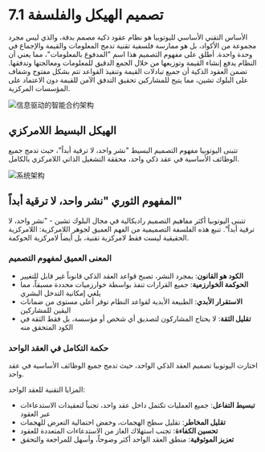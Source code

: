 # 7.1 تصميم الهيكل والفلسفة

الأساس التقني الأساسي لليوتوبيا هو نظام عقود ذكية مصمم بدقة، والذي ليس مجرد مجموعة من الأكواد، بل هو ممارسة فلسفية تقنية تدمج المعلومات والقيمة والإجماع في وحدة واحدة. أطلق على مفهوم التصميم هذا اسم "المدفوع بالمعلومات"، مما يعني أن النظام يدفع إنشاء القيمة وتوزيعها من خلال الجمع الدقيق للمعلومات ومعالجتها وتدفقها. تضمن العقود الذكية أن جميع تبادلات القيمة وتنفيذ القواعد تتم بشكل مفتوح وشفاف على البلوك تشين، مما يتيح للمشاركين تحقيق التدفق الآمن للقيمة دون الاعتماد على المؤسسات المركزية.

![信息驱动的智能合约架构](/images/图23.svg)

## الهيكل البسيط اللامركزي

تتبنى اليوتوبيا مفهوم التصميم البسيط "نشر واحد، لا ترقية أبداً"، حيث تدمج جميع الوظائف الأساسية في عقد ذكي واحد، محققة التشغيل الذاتي اللامركزي بالكامل.

![系统架构](/images/图24.png)

## المفهوم الثوري "نشر واحد، لا ترقية أبداً"

تتبنى اليوتوبيا أكثر مفاهيم التصميم راديكالية في مجال البلوك تشين - "نشر واحد، لا ترقية أبداً". تنبع هذه الفلسفة التصميمية من الفهم العميق لجوهر اللامركزية: اللامركزية الحقيقية ليست فقط لامركزية تقنية، بل أيضاً لامركزية الحوكمة.

### المعنى العميق لمفهوم التصميم

- **الكود هو القانون**: بمجرد النشر، تصبح قواعد العقد الذكي قانوناً غير قابل للتغيير
- **الحوكمة الخوارزمية**: جميع القرارات تنفذ بواسطة خوارزميات محددة مسبقاً، مما يلغي إمكانية التدخل البشري
- **الاستقرار الأبدي**: الطبيعة الأبدية لقواعد النظام توفر أعلى مستوى من ضمانات اليقين للمشاركين
- **تقليل الثقة**: لا يحتاج المشاركون لتصديق أي شخص أو مؤسسة، بل فقط الثقة في الكود المتحقق منه

### حكمة التكامل في العقد الواحد

اختارت اليوتوبيا تصميم العقد الذكي الواحد، حيث تدمج جميع الوظائف الأساسية في عقد واحد.

المزايا التقنية للعقد الواحد:
- **تبسيط التفاعل**: جميع العمليات تكتمل داخل عقد واحد، تجنباً لتعقيدات الاستدعاءات عبر العقود
- **تقليل المخاطر**: تقليل سطح الهجمات، وخفض احتمالية التعرض للهجمات
- **تحسين الكفاءة**: تجنب استهلاك الغاز من الاستدعاءات المتعددة للعقود
- **تعزيز الموثوقية**: منطق العقد الواحد أكثر وضوحاً، وأسهل للمراجعة والتحقق